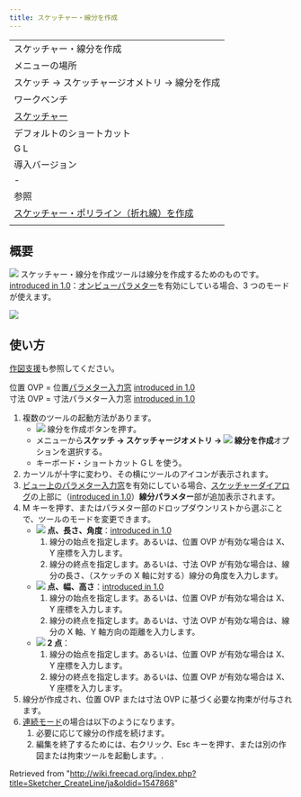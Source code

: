 ```yaml
---
title: スケッチャー・線分を作成
---
```


|                                                                                                      |
| ---------------------------------------------------------------------------------------------------- |
| スケッチャー・線分を作成                                                                             |
| メニューの場所                                                                                       |
| スケッチ → スケッチャージオメトリ → 線分を作成                                                       |
| ワークベンチ                                                                                         |
| [スケッチャー](/Sketcher_Workbench/ja "Sketcher Workbench/ja")                                       |
| デフォルトのショートカット                                                                           |
| G L                                                                                                  |
| 導入バージョン                                                                                       |
| -                                                                                                    |
| 参照                                                                                                 |
| [スケッチャー・ポリライン（折れ線）を作成](/Sketcher_CreatePolyline/ja "Sketcher CreatePolyline/ja") |
|                                                                                                      |

## 概要

![](/images/Sketcher_CreateLine.svg) スケッチャー・線分を作成ツールは線分を作成するためのものです。[introduced in 1.0](/Release_notes_1.0 "Release notes 1.0")：[オンビューパラメター](/Sketcher_Preferences/ja#General "Sketcher Preferences/ja")を有効にしている場合、3 つのモードが使えます。

![](/images/Sketcher_LineExample1.png)

## 使い方

[作図支援](/Sketcher_Workbench/ja#Drawing_aids "Sketcher Workbench/ja")も参照してください。

位置 OVP = 位置[パラメター入力窓](/Sketcher_Preferences/ja#General "Sketcher Preferences/ja") [introduced in 1.0](/Release_notes_1.0 "Release notes 1.0")  
寸法 OVP = 寸法パラメター入力窓 [introduced in 1.0](/Release_notes_1.0 "Release notes 1.0")

1. 複数のツールの起動方法があります。
   - ![](/images/Sketcher_CreateLine.svg) 線分を作成ボタンを押す。
   * メニューから**スケッチ → スケッチャージオメトリ → ![](/images/Sketcher_CreateLine.svg) 線分を作成**オプションを選択する。
   * キーボード・ショートカット G L を使う。
2. カーソルが十字に変わり、その横にツールのアイコンが表示されます。
3. [ビュー上のパラメター入力窓](/Sketcher_Preferences/ja#General "Sketcher Preferences/ja")を有効にしている場合、[スケッチャーダイアログ](/Sketcher_Dialog/ja "Sketcher Dialog/ja")の上部に（[introduced in 1.0](/Release_notes_1.0 "Release notes 1.0")）**線分パラメター**部が追加表示されます。
4. M キーを押す、またはパラメター部のドロップダウンリストから選ぶことで、ツールのモードを変更できます。
   - ![](/images/Sketcher_CreateLineAngleLength.svg) **点、長さ、角度**：[introduced in 1.0](/Release_notes_1.0 "Release notes 1.0")
     1. 線分の始点を指定します。あるいは、位置 OVP が有効な場合は X、Y 座標を入力します。
     2. 線分の終点を指定します。あるいは、寸法 OVP が有効な場合は、線分の長さ、（スケッチの X 軸に対する）線分の角度を入力します。
   - ![](/images/Sketcher_CreateLineLengthWidth.svg) **点、幅、高さ**：[introduced in 1.0](/Release_notes_1.0 "Release notes 1.0")
     1. 線分の始点を指定します。あるいは、位置 OVP が有効な場合は X、Y 座標を入力します。
     2. 線分の終点を指定します。あるいは、寸法 OVP が有効な場合は、線分の X 軸、Y 軸方向の距離を入力します。
   - ![](/images/Sketcher_CreateLine.svg) **2 点**：
     1. 線分の始点を指定します。あるいは、位置 OVP が有効な場合は X、Y 座標を入力します。
     2. 線分の終点を指定します。あるいは、位置 OVP が有効な場合は X、Y 座標を入力します。
5. 線分が作成され、位置 OVP または寸法 OVP に基づく必要な拘束が付与されます。
6. [連続モード](/Sketcher_Workbench/ja#Continue_modes "Sketcher Workbench/ja")の場合は以下のようになります。
   1. 必要に応じて線分の作成を続けます。
   2. 編集を終了するためには、右クリック、Esc キーを押す、または別の作図または拘束ツールを起動します。.

Retrieved from "<http://wiki.freecad.org/index.php?title=Sketcher_CreateLine/ja&oldid=1547868>"
